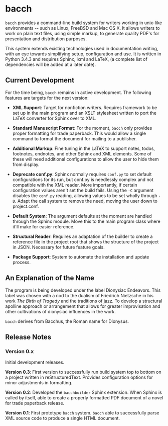 # bacch

`bacch` provides a command-line build system for writers working in unix-like environments -- such as Linux, FreeBSD and Mac OS X.  It allows writers to work on plain text files, using simple markup, to generate quality PDF's for presentation and distribution purposes.

This system extends existing technologies used in documentation writing, with an eye towards simplifying setup, configuration and use.  It is written in Python 3.4.3 and requires Sphinx, lxml and LaTeX, (a complete list of dependencies will be added at a later date).

## Current Development

For the time being, `bacch` remains in active development.  The following features are targets for the next version:

- **XML Support**: Target for nonfiction writers.  Requires framework to be set up in the main program and an XSLT stylesheet written to port the LaTeX converter for Sphinx over to XML.

- **Standard Manuscript Format**: For the moment, `bacch` only provides proper formatting for trade paperback.  This would allow a single command to format the document for mailing to a publisher.

- **Additional Markup**: Fine tuning in the LaTeX to support notes, todos, footnotes, endnotes, and other Sphinx and XML elements.  Some of these will need additional configurations to allow the user to hide them from display.

- **Deprecate conf.py**: Sphinx normally requires `conf.py` to set default configurations for its run, but conf.py is needlessly complex and not compatible with the XML reader.  More importantly, if certain configuration values aren't set the build fails. Using the `-C` argument disables the `conf.py` reading, allowing values to be set wholly through `-D`.  Adapt the call system to remove the need, moving the user down to project.conf.

- **Default System**: The argument defaults at the moment are handled through the Sphinx module.  Move this to the main program class where it'll make for easier reference.

- **Structural Reader**: Requires an adaptation of the builder to create a reference file in the project root that shows the structure of the project in JSON.  Necessary for future feature goals.

- **Package Support**: System to automate the installation and update process.


## An Explanation of the Name

The program is being developed under the label Dionysiac Endeavors.  This label was chosen with a nod to the dualism of Friedrich Nietzsche in his work *The Birth of Tragedy* and the traditions of jazz.  To develop a structural apolline approach or arrangement that allows for greater improvisation and other cultivations of dionysiac influences in the work.

`bacch` derives from Bacchus, the Roman name for Dionysus.


## Release Notes

### Version 0.x

Initial development releases.

**Version 0.3**: First version to successfully run build system top to bottom on a project written in reStructuredText.  Provides configuration options for minor adjustments in formatting.

**Version 0.2**: Developed the `bacchbuilder` Sphinx extension.  When Sphinx is called by itself, able to create a properly formatted PDF document of a novel for trade paperback release. 

**Version 0.1**: First prototype `bacch` system.  `bacch` able to successfully parse XML source code to produce a single HTML document.

